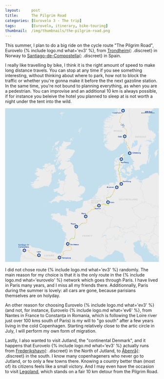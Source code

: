 ```yaml
---
layout:     post
title:      The Pilgrim Road
categories: [Eurovelo 3 - The trip]
tags:       [Eurovelo, itinerary, bike-touring]
thumbnail:  /img/thumbnails/the-pilgrim-road.png
---
```


This summer, I plan to do a big ride on the cycle route "The Pilgrim Road", Eurovelo {% include logo.md what='ev3' %}, from [Trondheim](https://fr.wikipedia.org/wiki/Trondheim){: .discreet} in Norway to [Santiago-de-Compostella](https://en.wikipedia.org/wiki/Santiago_de_Compostela){: .discreet} in Spain. <!-- http://stackoverflow.com/questions/2017001/adding-a-class-attribute-to-a-hyperlink-in-markdown#3062435 -->

I really like travelling by bike, I think it is the right amount of speed to make long distance travels. You can stop at any time if you see something interesting, without thinking about where to park, how not to block the traffic or whether you're gonna make it before the the next gazoline station. In the same time, you're not bound to planning everything, as when you are a pedestrian. You can improvise and an additional 10 km is always possible, if for instance you beleive the hotel you planned to sleep at is not worth a night under the tent into the wild.

<div class='wide scroll'><img title="The track of Eurovelo 3 - North" src="/img/eurovelo-3-track.png"/></div>

I did not chose route {% include logo.md what='ev3' %} randomly. The main reason for my choice is that it is the only route in the {% include logo.md what='eurovelo' %} network which goes through Paris. I have lived in Paris many years, and I miss all my friends there. Additionnally, Paris during the summer is lovely: all cars are gone, because parisians themselves are on holyday.

An other reason for choosing Eurovelo {% include logo.md what='ev3' %} (and not, for instance, Eurovelo {% include logo.md what='ev6' %}, from Nantes in France to Constanța in Romania, which is following the Loire river just over 100 kms south of Paris) is my will to "go south" after a few years living in the cold Copenhagen. Starting relatively close to the artic circle in July, I will perform my own form of migration.

Lastly, I also wanted to visit Jutland, the "continental Denmark", and it happens that Eurovelo {% include logo.md what='ev3' %} actually runs from [Frederikshavn](https://en.wikipedia.org/wiki/Frederikshavn){: .discreet} in the North of Jutland, to [Åbenrå](https://en.wikipedia.org/wiki/Aabenraa){: .discreet} in the south. I know many copenhageners who never go to Jutland, or to only a few towns there. Knowing a country better than (most of) its citizens feels like a small victory. And I may even have the occasion to visit <a class='discreet' href="https://fr.wikipedia.org/wiki/Legoland_Billund">Legoland</a>, which stands on a fair 10 km detour from the Pilgrim Road.
